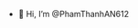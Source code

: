 - 👋 Hi, I’m @PhamThanhAN612


<!---
PhamThanhAN612/PhamThanhAN612 is a ✨ special ✨ repository because its `README.md` (this file) appears on your GitHub profile.
You can click the Preview link to take a look at your changes.
--->
